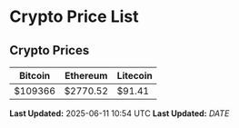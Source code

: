 # Crypto Price List

## Crypto Prices
| Bitcoin | Ethereum | Litecoin |
| ------- | -------- | -------- |
| $109366 | $2770.52 | $91.41 |
**Last Updated:** 2025-06-11 10:54 UTC
**Last Updated:** $DATE$
